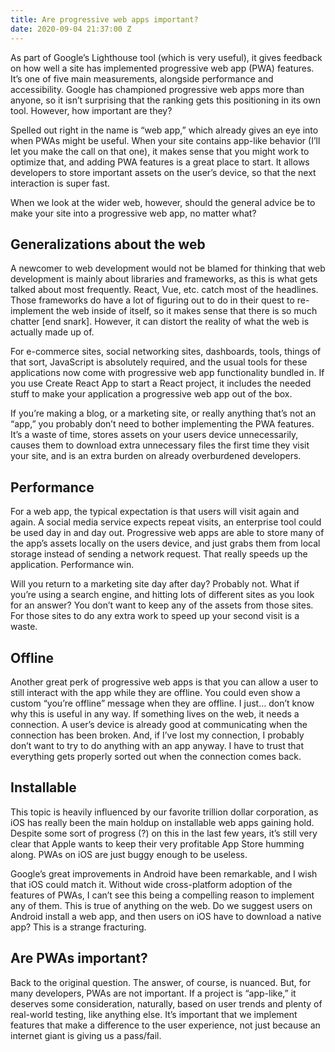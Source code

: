```yaml
---
title: Are progressive web apps important?
date: 2020-09-04 21:37:00 Z
---
```


As part of Google’s Lighthouse tool (which is very useful), it gives feedback on how well a site has implemented progressive web app (PWA) features. It’s one of five main measurements, alongside performance and accessibility. Google has championed progressive web apps more than anyone, so it isn’t surprising that the ranking gets this positioning in its own tool. However, how important are they?

Spelled out right in the name is “web app,” which already gives an eye into when PWAs might be useful. When your site contains app-like behavior (I’ll let you make the call on that one), it makes sense that you might work to optimize that, and adding PWA features is a great place to start. It allows developers to store important assets on the user’s device, so that the next interaction is super fast.

When we look at the wider web, however, should the general advice be to make your site into a progressive web app, no matter what?

## Generalizations about the web

A newcomer to web development would not be blamed for thinking that web development is mainly about libraries and frameworks, as this is what gets talked about most frequently. React, Vue, etc. catch most of the headlines. Those frameworks do have a lot of figuring out to do in their quest to re-implement the web inside of itself, so it makes sense that there is so much chatter [end snark]. However, it can distort the reality of what the web is actually made up of.

For e-commerce sites, social networking sites, dashboards, tools, things of that sort, JavaScript is absolutely required, and the usual tools for these applications now come with progressive web app functionality bundled in. If you use Create React App to start a React project, it includes the needed stuff to make your application a progressive web app out of the box.

If you’re making a blog, or a marketing site, or really anything that’s not an “app,” you probably don’t need to bother implementing the PWA features. It’s a waste of time, stores assets on your users device unnecessarily, causes them to download extra unnecessary files the first time they visit your site, and is an extra burden on already overburdened developers.

## Performance

For a web app, the typical expectation is that users will visit again and again. A social media service expects repeat visits, an enterprise tool could be used day in and day out. Progressive web apps are able to store many of the app’s assets locally on the users device, and just grabs them from local storage instead of sending a network request. That really speeds up the application. Performance win.

Will you return to a marketing site day after day? Probably not. What if you’re using a search engine, and hitting lots of different sites as you look for an answer? You don’t want to keep any of the assets from those sites. For those sites to do any extra work to speed up your second visit is a waste.

## Offline

Another great perk of progressive web apps is that you can allow a user to still interact with the app while they are offline. You could even show a custom “you’re offline” message when they are offline. I just… don’t know why this is useful in any way. If something lives on the web, it needs a connection. A user’s device is already good at communicating when the connection has been broken. And, if I’ve lost my connection, I probably don’t want to try to do anything with an app anyway. I have to trust that everything gets properly sorted out when the connection comes back.

## Installable

This topic is heavily influenced by our favorite trillion dollar corporation, as iOS has really been the main holdup on installable web apps gaining hold. Despite some sort of progress (?) on this in the last few years, it’s still very clear that Apple wants to keep their very profitable App Store humming along. PWAs on iOS are just buggy enough to be useless.

Google’s great improvements in Android have been remarkable, and I wish that iOS could match it. Without wide cross-platform adoption of the features of PWAs, I can’t see this being a compelling reason to implement any of them. This is true of anything on the web. Do we suggest users on Android install a web app, and then users on iOS have to download a native app? This is a strange fracturing.

## Are PWAs important?

Back to the original question. The answer, of course, is nuanced. But, for many developers, PWAs are not important. If a project is “app-like,” it deserves some consideration, naturally, based on user trends and plenty of real-world testing, like anything else. It’s important that we implement features that make a difference to the user experience, not just because an internet giant is giving us a pass/fail.